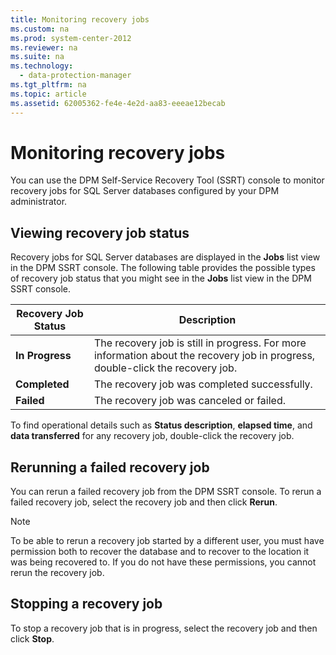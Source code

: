 ```yaml
---
title: Monitoring recovery jobs
ms.custom: na
ms.prod: system-center-2012
ms.reviewer: na
ms.suite: na
ms.technology: 
  - data-protection-manager
ms.tgt_pltfrm: na
ms.topic: article
ms.assetid: 62005362-fe4e-4e2d-aa83-eeeae12becab
---
```

# Monitoring recovery jobs
You can use the DPM Self\-Service Recovery Tool \(SSRT\) console to monitor recovery jobs for SQL Server databases configured by your DPM administrator.

## Viewing recovery job status
Recovery jobs for SQL Server databases are displayed in the **Jobs** list view in the DPM SSRT console. The following table provides the possible types of recovery job status that you might see in the **Jobs** list view in the DPM SSRT console.

|**Recovery Job Status**|**Description**|
|---------------------------|-------------------|
|**In Progress**|The recovery job is still in progress. For more information about the recovery job in progress, double\-click the recovery job.|
|**Completed**|The recovery job was completed successfully.|
|**Failed**|The recovery job was canceled or failed.|

To find operational details such as **Status description**, **elapsed time**, and  **data transferred** for any recovery job, double\-click the recovery job.

## Rerunning a failed recovery job
You can rerun a failed recovery job from the DPM SSRT console. To rerun a failed recovery job, select the recovery job and then click **Rerun**.

> [!NOTE]
> To be able to rerun a recovery job started by a different user, you must have permission both to recover the database and to recover to the location it was being recovered to. If you do not have these permissions, you cannot rerun the recovery job.

## Stopping a recovery job
To stop a recovery job that is in progress, select the recovery job and then click **Stop**.



